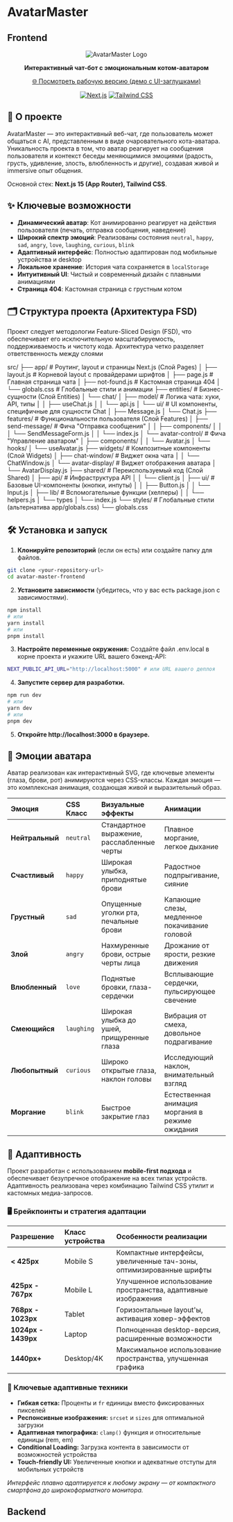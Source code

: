 # AvatarMaster 

## Frontend

<div align="center">

![AvatarMaster Logo](https://avatar-master-iwgmw58z8-xovanskis-projects.vercel.app/Group%20195.svg)

**Интерактивный чат-бот с эмоциональным котом-аватаром**

[🌐 Посмотреть рабочую версию (демо с UI-заглушками)](https://avatar-master-iwgmw58z8-xovanskis-projects.vercel.app/)

[![Next.js](https://img.shields.io/badge/Next.js-15.0.0-black?style=for-the-badge&logo=next.js)](https://nextjs.org/)
[![Tailwind CSS](https://img.shields.io/badge/Tailwind_CSS-3.4.0-06B6D4?style=for-the-badge&logo=tailwind-css)](https://tailwindcss.com/)

</div>

## 🚀 О проекте

AvatarMaster — это интерактивный веб-чат, где пользователь может общаться с AI, представленным в виде очаровательного кота-аватара. Уникальность проекта в том, что аватар реагирует на сообщения пользователя и контекст беседы меняющимися эмоциями (радость, грусть, удивление, злость, влюбленность и другие), создавая живой и immersive опыт общения.

Основной стек: **Next.js 15 (App Router), Tailwind CSS**.

## ✨ Ключевые возможности

- **Динамический аватар**: Кот анимированно реагирует на действия пользователя (печать, отправка сообщения, наведение)
- **Широкий спектр эмоций**: Реализованы состояния `neutral`, `happy`, `sad`, `angry`, `love`, `laughing`, `curious`, `blink`
- **Адаптивный интерфейс**: Полностью адаптирован под мобильные устройства и desktop
- **Локальное хранение**: История чата сохраняется в `localStorage`
- **Интуитивный UI**: Чистый и современный дизайн с плавными анимациями
- **Страница 404**: Кастомная страница с грустным котом

## 🗂 Структура проекта (Архитектура FSD)

Проект следует методологии Feature-Sliced Design (FSD), что обеспечивает его исключительную масштабируемость, поддерживаемость и чистоту кода. Архитектура четко разделяет ответственность между слоями

src/
├── app/ # Роутинг, layout и страницы Next.js (Слой Pages)
│ ├── layout.js # Корневой layout с провайдерами шрифтов
│ ├── page.js # Главная страница чата
│ ├── not-found.js # Кастомная страница 404
│ └── globals.css # Глобальные стили и анимации
├── entities/ # Бизнес-сущности (Слой Entities)
│ └── chat/
│ ├── model/ # Логика чата: хуки, API, типы
│ │ ├── useChat.js
│ │ └── api.js
│ └── ui/ # UI компоненты, специфичные для сущности Chat
│ ├── Message.js
│ └── Chat.js
├── features/ # Функциональности пользователя (Слой Features)
│ ├── send-message/ # Фича "Отправка сообщения"
│ │ ├── components/
│ │ │ └── SendMessageForm.js
│ │ └── index.js
│ └── avatar-control/ # Фича "Управление аватаром"
│ ├── components/
│ │ └── Avatar.js
│ └── hooks/
│ └── useAvatar.js
├── widgets/ # Композитные компоненты (Слой Widgets)
│ ├── chat-window/ # Виджет окна чата
│ │ └── ChatWindow.js
│ └── avatar-display/ # Виджет отображения аватара
│ └── AvatarDisplay.js
├── shared/ # Переиспользуемый код (Слой Shared)
│ ├── api/ # Инфраструктура API
│ │ └── client.js
│ ├── ui/ # Базовые UI-компоненты (кнопки, инпуты)
│ │ ├── Button.js
│ │ └── Input.js
│ ├── lib/ # Вспомогательные функции (хелперы)
│ │ └── helpers.js
│ └── types
│ └── index.js
└── styles/ # Глобальные стили (альтернатива app/globals.css)
└── globals.css

## 🛠 Установка и запуск

1. **Клонируйте репозиторий** (если он есть) или создайте папку для файлов.
```bash
git clone <your-repository-url>
cd avatar-master-frontend
```
2. **Установите зависимости** (убедитесь, что у вас есть package.json с зависимостями).
```bash
npm install
# или
yarn install
# или
pnpm install
```

3. **Настройте переменные окружения:**
Создайте файл .env.local в корне проекта и укажите URL вашего бэкенд-API:
```bash
NEXT_PUBLIC_API_URL="http://localhost:5000" # или URL вашего деплоя
```

4. **Запустите сервер для разработки.**
```bash
npm run dev
# или
yarn dev
# или
pnpm dev
```

5. **Откройте http://localhost:3000 в браузере.**

## 🎨 Эмоции аватара

Аватар реализован как интерактивный SVG, где ключевые элементы (глаза, брови, рот) анимируются через CSS-классы. Каждая эмоция — это комплексная анимация, создающая живой и выразительный образ.

| Эмоция | CSS Класс | Визуальные эффекты | Анимации |
| :--- | :--- | :--- | :--- |
| **Нейтральный** | `neutral` | Стандартное выражение, расслабленные черты | Плавное моргание, легкое дыхание |
| **Счастливый** | `happy` | Широкая улыбка, приподнятые брови | Радостное подпрыгивание, сияние |
| **Грустный** | `sad` | Опущенные уголки рта, печальные брови | Капающие слезы, медленное покачивание головой |
| **Злой** | `angry` | Нахмуренные брови, острые черты лица | Дрожание от ярости, резкие движения |
| **Влюбленный** | `love` | Поднятые бровки, глаза-сердечки | Всплывающие сердечки, пульсирующее свечение |
| **Смеющийся** | `laughing` | Широкая улыбка до ушей, прищуренные глаза | Вибрация от смеха, довольное подрагивание |
| **Любопытный** | `curious` | Широко открытые глаза, наклон головы | Исследующий наклон, внимательный взгляд |
| **Моргание** | `blink` | Быстрое закрытие глаз | Естественная анимация моргания в режиме ожидания |

## 📱 Адаптивность

Проект разработан с использованием **mobile-first подхода** и обеспечивает безупречное отображение на всех типах устройств. Адаптивность реализована через комбинацию Tailwind CSS утилит и кастомных медиа-запросов.

### 🖥️ Брейкпоинты и стратегия адаптации

| Разрешение | Класс устройства | Особенности реализации |
| :--- | :--- | :--- |
| **< 425px** | Mobile S | Компактные интерфейсы, увеличенные тач-зоны, оптимизированные шрифты |
| **425px - 767px** | Mobile L | Улучшенное использование пространства, адаптивные изображения |
| **768px - 1023px** | Tablet | Горизонтальные layout'ы, активация ховер-эффектов |
| **1024px - 1439px** | Laptop | Полноценная desktop-версия, расширенные возможности |
| **1440px+** | Desktop/4K | Максимальное использование пространства, улучшенная графика |

### 🔧 Ключевые адаптивные техники

- **Гибкая сетка:** Проценты и `fr` единицы вместо фиксированных пикселей
- **Респонсивные изображения:** `srcset` и `sizes` для оптимальной загрузки
- **Адаптивная типографика:** `clamp()` функция и относительные единицы (rem, em)
- **Conditional Loading:** Загрузка контента в зависимости от возможностей устройства
- **Touch-friendly UI:** Увеличенные кнопки и адекватные отступы для мобильных устройств

*Интерфейс плавно адаптируется к любому экрану — от компактного смартфона до широкоформатного монитора.*

## Backend